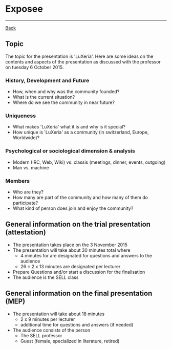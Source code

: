 # Exposee
---

[Back](README.md)

## Topic
The topic for the presentation is 'LuXeria'. Here are some ideas on the
contents and aspects of the presentation as discussed with the professor
on tuesday 6 October 2015.

### History, Development and Future
- How, when and why was the community founded?
- What is the current situation?
- Where do we see the community in near future?

### Uniqueness
- What makes 'LuXeria' what it is and why is it special?
- How unique is 'LuXeria' as a community (in switzerland, Europe, Worldwide)?

### Psychological or sociological dimension & analysis
- Modern (IRC, Web, Wiki) vs. classis (meetings, dinner, events, outgoing)
- Man vs. machine

### Members
- Who are they?
- How many are part of the community and how many of them do participate?
- What kind of person does join and enjoy the community?

## General information on the trial presentation (attestation)
- The presentation takes place on the 3 November 2015
- The presentation will take about 30 minutes total where
    - 4 minutes for are designated for questions and answers to the audience
    - 26 = 2 x 13 minutes are designated per lecturer
- Prepare Questions and/or start a discussion for the finalisation
- The audience is the SELL class

## General information on the final presentation (MEP)
- The presentation will take about 18 minutes
    - 2 x 9 minutes per lecturer
    - additional time for questions and answers (if needed)
- The audience consists of the person
    - The SELL professor
    - Guest (female, specialized in literature, retired)
